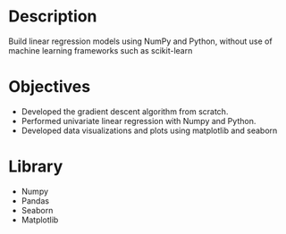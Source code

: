 # Description

Build linear regression models using NumPy and Python, without use of machine learning frameworks such as scikit-learn

# Objectives
- Developed the gradient descent algorithm from scratch.
- Performed univariate linear regression with Numpy and Python.
- Developed data visualizations and plots using matplotlib and seaborn

# Library
- Numpy
- Pandas
- Seaborn
- Matplotlib
